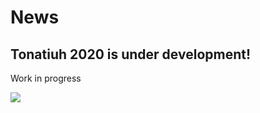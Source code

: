 # News #


## Tonatiuh 2020 is under development! ##

Work in progress

<img src='https://scmt.cyi.ac.cy/bitbucket/projects/T20/repos/tonatiuh/browse/documentation/SplashScreen.png'/>
